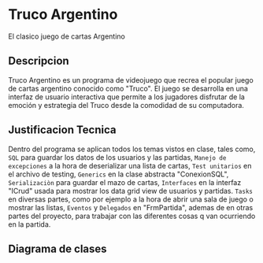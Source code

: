 # Truco Argentino
El clasico juego de cartas Argentino

## Descripcion
Truco Argentino es un programa de videojuego que recrea el popular juego de cartas argentino conocido como "Truco". El juego se desarrolla en una interfaz de usuario interactiva que permite a los jugadores disfrutar de la emoción y estrategia del Truco desde la comodidad de su computadora.

## Justificacion Tecnica
Dentro del programa se aplican todos los temas vistos en clase, tales como, `SQL` para guardar los datos de los usuarios y las partidas, `Manejo de excepciones` a la hora de deserializar una lista de cartas, `Test unitarios` en el archivo de testing, `Generics` en la clase abstracta "ConexionSQL", `Serializaciòn` para guardar el mazo de cartas, `Interfaces` en la interfaz "ICrud" usada para mostrar los data grid view de usuarios y partidas. `Tasks` en diversas partes, como por ejemplo a la hora de abrir una sala de juego o mostrar las listas, `Eventos` y `Delegados` en "FrmPartida", ademas de en otras partes del proyecto, para trabajar con las diferentes cosas q van ocurriendo en la partida.

## Diagrama de clases
